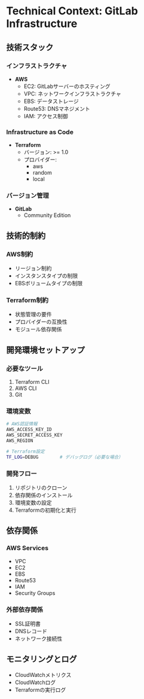 # Technical Context: GitLab Infrastructure

## 技術スタック

### インフラストラクチャ
- **AWS**
  - EC2: GitLabサーバーのホスティング
  - VPC: ネットワークインフラストラクチャ
  - EBS: データストレージ
  - Route53: DNSマネジメント
  - IAM: アクセス制御

### Infrastructure as Code
- **Terraform**
  - バージョン: >= 1.0
  - プロバイダー:
    - aws
    - random
    - local

### バージョン管理
- **GitLab**
  - Community Edition

## 技術的制約

### AWS制約
- リージョン制約
- インスタンスタイプの制限
- EBSボリュームタイプの制限

### Terraform制約
- 状態管理の要件
- プロバイダーの互換性
- モジュール依存関係

## 開発環境セットアップ

### 必要なツール
1. Terraform CLI
2. AWS CLI
3. Git

### 環境変数
```bash
# AWS認証情報
AWS_ACCESS_KEY_ID
AWS_SECRET_ACCESS_KEY
AWS_REGION

# Terraform設定
TF_LOG=DEBUG        # デバッグログ（必要な場合）
```

### 開発フロー
1. リポジトリのクローン
2. 依存関係のインストール
3. 環境変数の設定
4. Terraformの初期化と実行

## 依存関係

### AWS Services
- VPC
- EC2
- EBS
- Route53
- IAM
- Security Groups

### 外部依存関係
- SSL証明書
- DNSレコード
- ネットワーク接続性

## モニタリングとログ
- CloudWatchメトリクス
- CloudWatchログ
- Terraformの実行ログ
